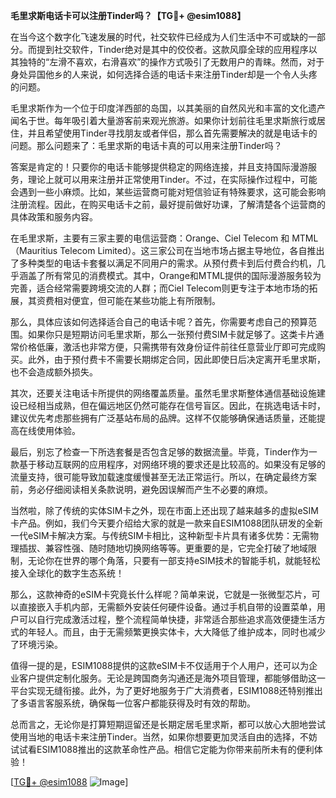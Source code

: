 **毛里求斯电话卡可以注册Tinder吗？【TG💪+ @esim1088】**

在当今这个数字化飞速发展的时代，社交软件已经成为人们生活中不可或缺的一部分。而提到社交软件，Tinder绝对是其中的佼佼者。这款风靡全球的应用程序以其独特的“左滑不喜欢，右滑喜欢”的操作方式吸引了无数用户的青睐。然而，对于身处异国他乡的人来说，如何选择合适的电话卡来注册Tinder却是一个令人头疼的问题。

毛里求斯作为一个位于印度洋西部的岛国，以其美丽的自然风光和丰富的文化遗产闻名于世。每年吸引着大量游客前来观光旅游。如果你计划前往毛里求斯旅行或居住，并且希望使用Tinder寻找朋友或者伴侣，那么首先需要解决的就是电话卡的问题。那么问题来了：毛里求斯的电话卡真的可以用来注册Tinder吗？

答案是肯定的！只要你的电话卡能够提供稳定的网络连接，并且支持国际漫游服务，理论上就可以用来注册并正常使用Tinder。不过，在实际操作过程中，可能会遇到一些小麻烦。比如，某些运营商可能对短信验证有特殊要求，这可能会影响注册流程。因此，在购买电话卡之前，最好提前做好功课，了解清楚各个运营商的具体政策和服务内容。

在毛里求斯，主要有三家主要的电信运营商：Orange、Ciel Telecom 和 MTML（Mauritius Telecom Limited）。这三家公司在当地市场占据主导地位，各自推出了多种类型的电话卡套餐以满足不同用户的需求。从预付费卡到后付费合约机，几乎涵盖了所有常见的消费模式。其中，Orange和MTML提供的国际漫游服务较为完善，适合经常需要跨境交流的人群；而Ciel Telecom则更专注于本地市场的拓展，其资费相对便宜，但可能在某些功能上有所限制。

那么，具体应该如何选择适合自己的电话卡呢？首先，你需要考虑自己的预算范围。如果你只是短期访问毛里求斯，那么一张预付费SIM卡就足够了。这类卡片通常价格低廉，激活也非常方便，只需携带有效身份证件前往任意营业厅即可完成购买。此外，由于预付费卡不需要长期绑定合同，因此即使日后决定离开毛里求斯，也不会造成额外损失。

其次，还要关注电话卡所提供的网络覆盖质量。虽然毛里求斯整体通信基础设施建设已经相当成熟，但在偏远地区仍然可能存在信号盲区。因此，在挑选电话卡时，建议优先考虑那些拥有广泛基站布局的品牌。这样不仅能够确保通话质量，还能提高在线使用体验。

最后，别忘了检查一下所选套餐是否包含足够的数据流量。毕竟，Tinder作为一款基于移动互联网的应用程序，对网络环境的要求还是比较高的。如果没有足够的流量支持，很可能导致加载速度缓慢甚至无法正常运行。所以，在确定最终方案前，务必仔细阅读相关条款说明，避免因误解而产生不必要的麻烦。

当然啦，除了传统的实体SIM卡之外，现在市面上还出现了越来越多的虚拟eSIM卡产品。例如，我们今天要介绍给大家的就是一款来自ESIM1088团队研发的全新一代eSIM卡解决方案。与传统SIM卡相比，这种新型卡片具有诸多优势：无需物理插拔、兼容性强、随时随地切换网络等等。更重要的是，它完全打破了地域限制，无论你在世界的哪个角落，只要有一部支持eSIM技术的智能手机，就能轻松接入全球化的数字生态系统！

那么，这款神奇的eSIM卡究竟长什么样呢？简单来说，它就是一张微型芯片，可以直接嵌入手机内部，无需额外安装任何硬件设备。通过手机自带的设置菜单，用户可以自行完成激活过程，整个流程简单快捷，非常适合那些追求高效便捷生活方式的年轻人。而且，由于无需频繁更换实体卡，大大降低了维护成本，同时也减少了环境污染。

值得一提的是，ESIM1088提供的这款eSIM卡不仅适用于个人用户，还可以为企业客户提供定制化服务。无论是跨国商务沟通还是海外项目管理，都能够借助这一平台实现无缝衔接。此外，为了更好地服务于广大消费者，ESIM1088还特别推出了多语言客服系统，确保每一位客户都能获得及时有效的帮助。

总而言之，无论你是打算短期逗留还是长期定居毛里求斯，都可以放心大胆地尝试使用当地的电话卡来注册Tinder。当然，如果你想要更加灵活自由的选择，不妨试试看ESIM1088推出的这款革命性产品。相信它定能为你带来前所未有的便利体验！

[[TG💪+ @esim1088](https://t.me/s/esim1088) ![Image](https://i.postimg.cc/4NQfJmqS/Snipaste-2025-05-13-00-14-12.png)]